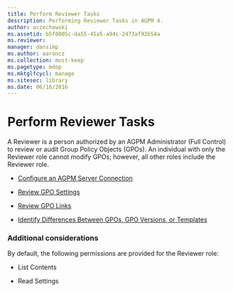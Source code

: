 ```yaml
---
title: Perform Reviewer Tasks
description: Performing Reviewer Tasks in AGPM 4.
author: aczechowski
ms.assetid: b5f0805c-da55-45a5-a94c-2473af92b54a
ms.reviewer: 
manager: dansimp
ms.author: aaroncz
ms.collection: must-keep
ms.pagetype: mdop
ms.mktglfcycl: manage
ms.sitesec: library
ms.date: 06/16/2016
---
```



# Perform Reviewer Tasks


A Reviewer is a person authorized by an AGPM Administrator (Full Control) to review or audit Group Policy Objects (GPOs). An individual with only the Reviewer role cannot modify GPOs; however, all other roles include the Reviewer role.

-   [Configure an AGPM Server Connection](configure-an-agpm-server-connection-agpm40.md)

-   [Review GPO Settings](review-gpo-settings-agpm40.md)

-   [Review GPO Links](review-gpo-links-agpm40.md)

-   [Identify Differences Between GPOs, GPO Versions, or Templates](identify-differences-between-gpos-gpo-versions-or-templates-agpm40.md)

### Additional considerations

By default, the following permissions are provided for the Reviewer role:

-   List Contents

-   Read Settings

 

 





